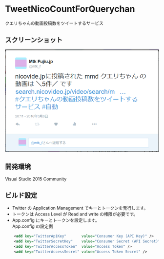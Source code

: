 # TweetNicoCountForQuerychan
クエリちゃんの動画投稿数をツイートするサービス

## スクリーンショット
![スクリーンショット](https://github.com/mtk-f/TweetNicoCountForQuerychan/blob/master/screenshot.png)

## 開発環境
Visual Studio 2015 Community

## ビルド設定
* Twitter の Application Management でキーとトークンを発行します。
* トークンは Access Level が  Read and write の権限が必要です。
* App.config にキーとトークンを設定します。  
App.config の設定例
```xml
    <add key="TwitterApiKey"       value="Consumer Key (API Key)" />
    <add key="TwitterSecretKey"    value="Consumer Secret (API Secret)" />
    <add key="TwitterAccessToken"  value="Access Token" />
    <add key="TwitterAccessSecret" value="Access Token Secret" />
```
